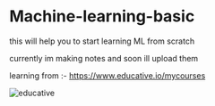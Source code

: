 # Machine-learning-basic
this will help you to start learning ML from scratch

currently im making notes and soon ill upload them 

learning from :- https://www.educative.io/mycourses

![educative](https://user-images.githubusercontent.com/47344024/86536453-5cbf3d00-bf05-11ea-9342-b05997d5eaaf.png)



